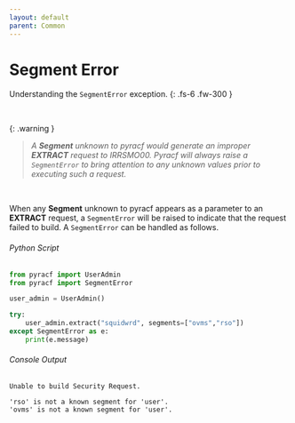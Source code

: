 ```yaml
---
layout: default
parent: Common
---
```


# Segment Error

Understanding the `SegmentError` exception.
{: .fs-6 .fw-300 }

&nbsp;

{: .warning }
> _A **Segment** unknown to pyracf would generate an improper **EXTRACT** request to IRRSMO00. Pyracf will always raise a `SegmentError` to bring attention to any unknown values prior to executing such a request._

&nbsp;

When any **Segment** unknown to pyracf appears as a parameter to an **EXTRACT** request, a `SegmentError` will be raised to indicate that the request failed to build. A `SegmentError` can be handled as follows.

###### Python Script
```python
from pyracf import UserAdmin
from pyracf import SegmentError

user_admin = UserAdmin()

try:
    user_admin.extract("squidwrd", segments=["ovms","rso"])
except SegmentError as e:
    print(e.message)
```

###### Console Output
```console
Unable to build Security Request.

'rso' is not a known segment for 'user'.
'ovms' is not a known segment for 'user'.

```